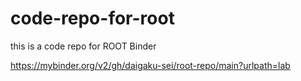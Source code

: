 # code-repo-for-root

this is a code repo for ROOT Binder

https://mybinder.org/v2/gh/daigaku-sei/root-repo/main?urlpath=lab
